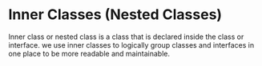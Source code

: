# Inner Classes (Nested Classes)

Inner class or nested class is a class that is declared inside the class or interface. we use inner classes to logically group classes and interfaces in one place to be more readable and maintainable.
